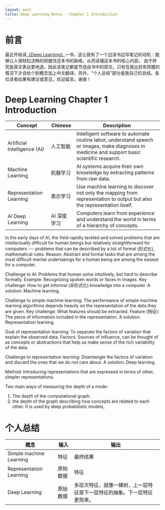 ```yaml
---
layout: post
title: Deep Learning Notes - Chapter 1 Introduction
---
```


# 前言

最近开始读[《Deep Learning》](https://github.com/zsdonghao/deep-learning-book)一书。这让我有了一个边读书边写笔记的动机：能够让人很轻松流畅的把握住这本书的脉络，从而读懂这本书的核心内容。
由于终究是英文表达更地道，因此该笔记都是节选自书中的原文。只有在我比较有把握的情况下才会给个别概念加上中文翻译。另外，“个人总结”部分是我自己的总结。各位读者如果有建议或意见，欢迎留言。谢谢！

# Deep Learning Chapter 1 Introduction

| Concept | Chinese | Description |
| - | - | - |
| Artificial Intelligence (AI) | 人工智能 | Intelligent software to automate routine labor, understand speech or images, make diagnoses in medicine and support basic scientific research. |
| Machine Learning | 机器学习 | AI systems acquire their own knowledge by extracting patterns from raw data. |
| Representation Learning | 表示学习 | Use machine learning to discover not only the mapping from representation to output but also the representation itself. |
| AI Deep Learning | AI 深度学习 | Computers learn from experience and understand the world in terms of a hierarchy of concepts. |


In the early days of AI, the field rapidly tackled and solved problems that are intellectually difficult for human beings but relatively straightforward for computers --- problems that can be described by a list of formal (形式化), mathematical rules. 
Reason: Abstract and formal tasks that are among the most difficult mental undertakings for a human being are among the easiest for a computer.

Challenge to AI:  Problems that human solve intuitively, but hard to describe formally. 
Example: Recognizing spoken words or faces in images. 
Key challenge: How to get informal (非形式化) knowledge into a computer.
A solution: Machine learning. 

Challenge to simple machine learning: The performance of simple machine learning algorithms depends heavily on the representation of the data they are given. 
Key challenge: What features should be extracted. Feature (特征): The piece of information included in the representation. 
A solution: Representation learning. 

Goal of representation learning: To separate the factors of variation that explain the observed data. Factors: Sources of influence, can be thought of as concepts or abstractions that help us make sense of the rich variability of the data.

Challenge to representation learning: Disentangle the factors of variation and discard the ones that we do not care about.
A solution: Deep learning. 

Method: Introducing representations that are expressed in terms of other, simpler representations.

Two main ways of measuring the depth of a mode:
1. The depth of the computational graph.
2. the depth of the graph describing how concepts are related to each other. It is used by deep probabilistic models, 

# 个人总结

| 概念 | 输入 | 输出 |
| - | - | - |
| Simple machine Learning | 特征 | 最终结果 |
| Representation Learning | 原始数据 | 特征 |
| Deep Learning | 原始数据 | 多层次特征，就像一棵树，上一层特征是下一层特征的抽象。下一层特征更简单。 |
